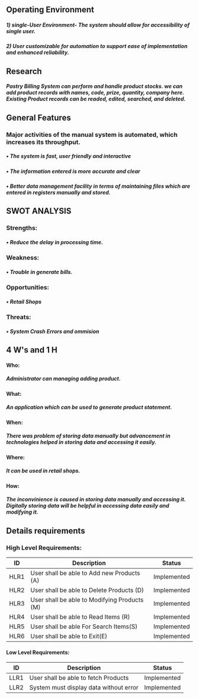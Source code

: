 ## Operating Environment
##### 1) single-User Environment- The system should allow for accessibility of single user.
##### 2) User customizable for automation to support ease of implementation and enhanced reliability.

## Research
 
##### Pastry Billing System can perform and handle product stocks. we can add product records with names, code, prize, quantity, company here. Existing Product records can be readed, edited, searched, and deleted.
 
## General Features

### Major activities of the manual system is automated, which increases its throughput.
##### • The system is fast, user friendly and interactive
##### • The information entered is more accurate and clear
##### • Better data management facility in terms of maintaining files which are entered in registers manually and stored.
 
## SWOT ANALYSIS
### Strengths:
##### • Reduce the delay in processing time.
    
### Weakness:
##### • Trouble in generate bills.
    
### Opportunities:
#####     • Retail Shops
    
### Threats:
#####  • System Crash Errors and ommision
 
## 4 W's and 1 H
#### Who:
#####    Administrator can managing adding product.
#### What:
#####   An application which can be used to generate product statement.
#### When:
#####     There was problem of storing data manually but advancement in technologies helped in storing data and accessing it easily.
#### Where:
#####    It can be used in retail shops.
#### How:
#####   The inconvinience is caused in storing data manually and accessing it. Digitally storing data will be helpful in accessing data easily and modifying it.
  
## Details requirements
### High Level Requirements:
| ID | Description | Status |
|------| ------| ------|
| HLR1 | User shall be able to Add new Products (A) | Implemented
|HLR2  | User shall be able to Delete Products (D) | Implemented
|HLR3  | User shall be able to Modifying Products (M) |	Implemented
|HLR4  | User shall be able to Read Items (R) |	Implemented
|HLR5  | User shall be able For Search Items(S) |	Implemented
|HLR6  | User shall be able to Exit(E) |	Implemented

#### Low Level Requirements:

| ID | Description | Status |
|-------|------|------|
| LLR1 | User shall be able to fetch Products | Implemented 
| LLR2 |System must display data without error | Implemented
